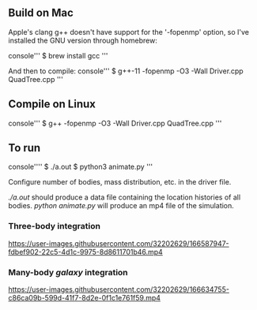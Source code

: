 ## Build on Mac

Apple's clang g++ doesn't have support for the '-fopenmp' option, so I've installed the GNU version through homebrew:

console'''
$ brew install gcc
'''

And then to compile:
console'''
$ g++-11 -fopenmp -O3 -Wall Driver.cpp QuadTree.cpp
'''
## Compile on Linux
console'''
$ g++ -fopenmp -O3 -Wall Driver.cpp QuadTree.cpp
'''

## To run
console''''
$ ./a.out
$ python3 animate.py
'''

Configure number of bodies, mass distribution, etc. in the driver file.

*./a.out* should produce a data file containing the location histories of all bodies. *python animate.py* will produce an mp4 file of the simulation.

### Three-body integration

https://user-images.githubusercontent.com/32202629/166587947-fdbef902-22c5-4d1c-9975-8d8611701b46.mp4

### Many-body *galaxy* integration

https://user-images.githubusercontent.com/32202629/166634755-c86ca09b-599d-41f7-8d2e-0f1c1e761f59.mp4
